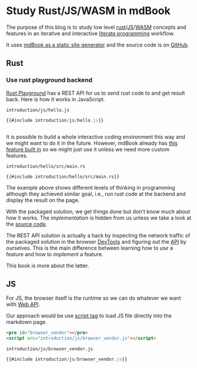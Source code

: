# Study Rust/JS/WASM in mdBook 

The purpose of this blog is to study low level [rust](https://www.rust-lang.org)/[JS](https://developer.mozilla.org/en-US/docs/Web/JavaScript)/[WASM](https://webassembly.org/) concepts and features in an iterative and interactive [literate programming](https://en.wikipedia.org/wiki/Literate_programming) workflow.

It uses [mdBook as a static site generator](https://jamstack.org/generators/mdbook/) and the source code is on [GitHub](https://github.com/ontouchstart/cloudflare-page).

## Rust

### Use rust playground backend

[Rust Playground](https://play.rust-lang.org/) has a REST API 
for us to send rust code to and get result back. Here is how it works in JavaScript.

`introduction/js/hello.js`

```javascript
{{#include introduction/js/hello.js}}
```
<pre id="result"></pre>
<script src="introduction/js/hello.js"></script>

It is possible to build a whole interactive coding environment this way and we might want to do it in the future. However, mdBook already has [this feature built in](https://rust-lang.github.io/mdBook/format/mdbook.html#inserting-runnable-rust-files) so we might just use it unless we need more custom features. 

`introduction/hello/src/main.rs`
```rust,editable
{{#include introduction/hello/src/main.rs}}
```

The example above shows different levels of thinking in programming although they achieved similar goal, i.e., run rust code at the backend and display the result on the page.

With the packaged solution, we get things done but don't know much about how it works. The *implementation* is hidden from us unless we take a look at the [source code](https://github.com/rust-lang/mdBook/blob/536873ca267db8a7d92cd9455e1aa84eefda71e6/src/theme/book.js#L18). 

The REST API solution is actually a hack by inspecting the network traffic of the packaged solution in the browser [DevTools](https://developers.google.com/web/tools/chrome-devtools) and figuring out the [API](https://developer.mozilla.org/en-US/docs/Web/API/Fetch_API) by ourselves. This is the main difference between learning how to *use* a feature and how to *implement* a feature.

This book is more about the latter. 

## JS

For JS, the browser itself is the runtime so we can do whatever we want with [Web API](https://developer.mozilla.org/en-US/docs/Web/Reference/API).

Our approach would be use [script tag](https://developer.mozilla.org/en-US/docs/Web/HTML/Element/script) to load JS file directly into the markdown page.


```md
<pre id="browser_vendor"></pre>
<script src="introduction/js/browser_vendor.js"></script>
```

`introduction/js/browser_vendor.js`
```javascript
{{#include introduction/js/browser_vendor.js}}
```

<pre id="browser_vendor"></pre>
<script src="introduction/js/browser_vendor.js"></script>
